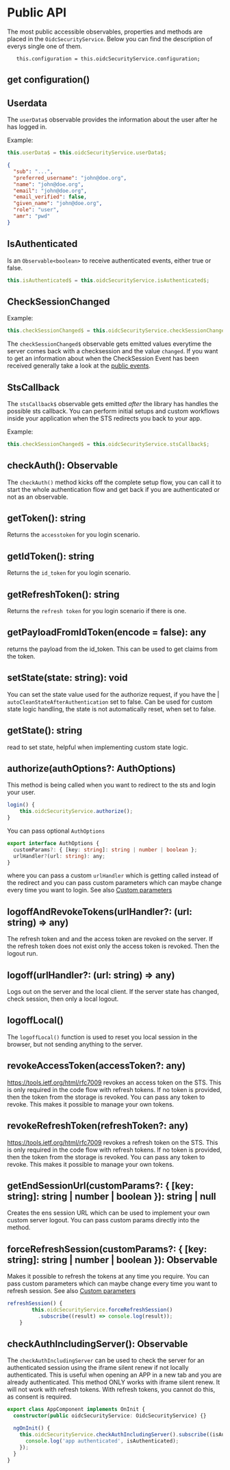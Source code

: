 # Public API

The most public accessible observables, properties and methods are placed in the `OidcSecurityService`. Below you can find the description of everys single one of them.

```
   this.configuration = this.oidcSecurityService.configuration;
```

## get configuration()

## Userdata

The `userData$` observable provides the information about the user after he has logged in.

Example:

```ts
this.userData$ = this.oidcSecurityService.userData$;
```

```json
{
  "sub": "...",
  "preferred_username": "john@doe.org",
  "name": "john@doe.org",
  "email": "john@doe.org",
  "email_verified": false,
  "given_name": "john@doe.org",
  "role": "user",
  "amr": "pwd"
}
```

## IsAuthenticated

Is an `Observable<boolean>` to receive authenticated events, either true or false.

```ts
this.isAuthenticated$ = this.oidcSecurityService.isAuthenticated$;
```

## CheckSessionChanged

Example:

```ts
this.checkSessionChanged$ = this.oidcSecurityService.checkSessionChanged$;
```

The `checkSessionChanged$` observable gets emitted values everytime the server comes back with a checksession and the value `changed`. If you want to get an information about when the CheckSession Event has been received generally take a look at the [public events](features.md#public-events).

## StsCallback

The `stsCallback$` observable gets emitted _after_ the library has handles the possible sts callback. You can perform initial setups and custom workflows inside your application when the STS redirects you back to your app.

Example:

```ts
this.checkSessionChanged$ = this.oidcSecurityService.stsCallback$;
```

## checkAuth(): Observable<boolean>

The `checkAuth()` method kicks off the complete setup flow, you can call it to start the whole authentication flow and get back if you are authenticated or not as an observable.

## getToken(): string

Returns the `accesstoken` for you login scenario.

## getIdToken(): string

Returns the `id_token` for you login scenario.

## getRefreshToken(): string

Returns the `refresh token` for you login scenario if there is one.

## getPayloadFromIdToken(encode = false): any

returns the payload from the id_token. This can be used to get claims from the token.

## setState(state: string): void

You can set the state value used for the authorize request, if you have the | `autoCleanStateAfterAuthentication` set to false. Can be used for custom state logic handling, the state is not automatically reset, when set to false.

## getState(): string

read to set state, helpful when implementing custom state logic.

## authorize(authOptions?: AuthOptions)

This method is being called when you want to redirect to the sts and login your user.

```typescript
login() {
    this.oidcSecurityService.authorize();
}
```

You can pass optional `AuthOptions`

```ts
export interface AuthOptions {
  customParams?: { [key: string]: string | number | boolean };
  urlHandler?(url: string): any;
}
```

where you can pass a custom `urlHandler` which is getting called instead of the redirect and you can pass custom parameters which can maybe change every time you want to login. See also [Custom parameters](features.md/#custom-parameters)

## logoffAndRevokeTokens(urlHandler?: (url: string) => any)

The refresh token and and the access token are revoked on the server. If the refresh token does not exist only the access token is revoked. Then the logout run.

## logoff(urlHandler?: (url: string) => any)

Logs out on the server and the local client. If the server state has changed, check session, then only a local logout.

## logoffLocal()

The `logoffLocal()` function is used to reset you local session in the browser, but not sending anything to the server.

## revokeAccessToken(accessToken?: any)

https://tools.ietf.org/html/rfc7009
revokes an access token on the STS. This is only required in the code flow with refresh tokens. If no token is provided, then the token from the storage is revoked. You can pass any token to revoke. This makes it possible to manage your own tokens.

## revokeRefreshToken(refreshToken?: any)

https://tools.ietf.org/html/rfc7009
revokes a refresh token on the STS. This is only required in the code flow with refresh tokens.
If no token is provided, then the token from the storage is revoked. You can pass any token to revoke.
This makes it possible to manage your own tokens.

## getEndSessionUrl(customParams?: { [key: string]: string | number | boolean }): string | null

Creates the ens session URL which can be used to implement your own custom server logout. You can pass custom params directly into the method.

## forceRefreshSession(customParams?: { [key: string]: string | number | boolean }): Observable

Makes it possible to refresh the tokens at any time you require. You can pass custom parameters which can maybe change every time you want to refresh session. See also [Custom parameters](features.md/#custom-parameters)

```typescript
refreshSession() {
        this.oidcSecurityService.forceRefreshSession()
          .subscribe((result) => console.log(result));
    }
```

## checkAuthIncludingServer(): Observable

The `checkAuthIncludingServer` can be used to check the server for an authenticated session using the iframe silent renew if not locally authenticated. This is useful when opening an APP in a new tab and you are already authenticated. This method ONLY works with iframe silent renew. It will not work with refresh tokens. With refresh tokens, you cannot do this, as consent is required.

```typescript
export class AppComponent implements OnInit {
  constructor(public oidcSecurityService: OidcSecurityService) {}

  ngOnInit() {
    this.oidcSecurityService.checkAuthIncludingServer().subscribe((isAuthenticated) => {
      console.log('app authenticated', isAuthenticated);
    });
  }
}
```
